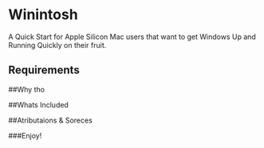 # Winintosh
A Quick Start for Apple Silicon Mac users that want to get Windows Up and Running Quickly on their fruit.

## Requirements

##Why tho

##Whats Included

##Atributaions & Soreces

###Enjoy! 
